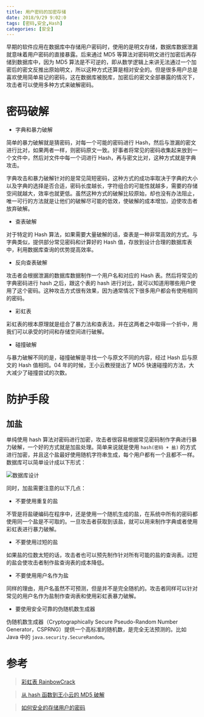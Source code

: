 ```yaml
---
title: 用户密码的加密存储
date: 2018/9/29 9:02:0
tags: [密码,安全,Hash]
categories: [安全]
---
```


早期的软件应用在数据库中存储用户密码时，使用的是明文存储，数据库数据泄漏就意味着用户密码的直接暴露。后来通过 MD5 等算法对密码明文进行加密后再存储到数据库中，因为 MD5 算法是不可逆的，即从数学逻辑上来讲无法通过一个加密后的密文反推出原始明文，所以这种方式还算是相对安全的。但是很多用户总是喜欢使用简单易记的密码，这在数据库被脱库，加密后的密文全部暴露的情况下，攻击者可以使用多种方式来破解密码。  

# 密码破解
- 字典和暴力破解  

简单的暴力破解就是猜密码，对每一个可能的密码进行 Hash，然后与泄漏的密文进行比对，如果两者一样，则密码原文一致。好事者将常见的密码收集起来放到一个文件中，然后对文件中每一个词进行 Hash，再与密文比对，这种方式就是字典攻击。  

字典攻击和暴力破解针对的是常见简短密码，这种方式的成功率取决于字典的大小以及字典的选择是否合适，密码长度越长，字符组合的可能性就越多，需要的存储空间就越大，效率也就更低。虽然这种方式的破解比较原始，却也没有办法阻止，唯一可行的方法就是让他们的破解尽可能的低效，使破解的成本增加，迫使攻击者放弃破解。  

- 查表破解  

对于特定的 Hash 算法，如果需要大量破解的话，查表是一种非常高效的方式。与字典类似，提供部分常见密码和计算好的 Hash 值，存放到设计合理的数据库表中，利用数据库查询的优势提高效率。  

- 反向查表破解  

攻击者会根据泄漏的数据库数据制作一个用户名和对应的 Hash 表。然后将常见的字典密码进行 hash 之后，跟这个表的 hash 进行对比，就可以知道用哪些用户使用了这个密码。这种攻击方式很有效果，因为通常情况下很多用户都会有使用相同的密码。  

- 彩虹表  

彩虹表的根本原理就是组合了暴力法和查表法，并在这两者之中取得一个折中，用我们可以承受的时间和存储空间进行破解。  

- 碰撞破解  

与暴力破解不同的是，碰撞破解是寻找一个与原文不同的内容，经过 Hash 后与原文的 Hash 值相同。04 年的时候，王小云教授提出了 MD5 快速碰撞的方法，大大减少了碰撞尝试的次数。

# 防护手段

## 加盐
单纯使用 hash 算法对密码进行加密，攻击者很容易根据常见密码制作字典进行暴力破解，一个好的方式就是加盐处理。简单来说就是使用 `hash(密码 + 盐)` 的方式进行加密，并且这个盐最好使用随机字符串生成，每个用户都有一个且都不一样。数据库可以简单设计成以下形式：  

![数据库设计](https://cdn.jsdelivr.net/gh/nekolr/image-hosting@201911242020/2018/09/29/8LV.png)

同时，加盐需要注意的以下几点：  

- 不要使用重复的盐  

不管是将盐硬编码在程序中，还是使用一个随机生成的盐，在系统中所有的密码都使用同一个盐是不可取的。一旦攻击者获取到该盐，就可以用来制作字典或者使用彩虹表进行暴力破解。  
- 不要使用过短的盐  

如果盐的位数太短的话，攻击者也可以预先制作针对所有可能的盐的查询表。过短的盐会使攻击者制作盐查询表的成本降低。  

- 不要使用用户名作为盐  

同样的理由，用户名虽然不可预测，但是并不是完全随机的。攻击者同样可以针对常见的用户名作为盐制作查询表和使用彩虹表暴力破解。  

- 要使用安全可靠的伪随机数生成器  

伪随机数生成器（Cryptographically Secure Pseudo-Random Number Generator，CSPRNG）提供一个高标准的随机数，是完全无法预测的。比如 Java 中的 `java.security.SecureRandom`。  

# 参考

> [彩虹表 RainbowCrack](http://www.project-rainbowcrack.com)

> [从 hash 函数到王小云的 MD5 破解](https://my.oschina.net/GeorgeSu/blog/464966)

> [如何安全的存储用户的密码](http://www.freebuf.com/articles/web/28527.html)